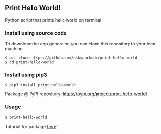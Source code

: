 ## Print Hello World!
Python script that prints hello world on terminal

### Install using source code
To download the app generator, you can clone this repository to your local machine.
```
$ git clone https://github.com/askyourkode/print-hello-world
$ cd print-hello-world
```

### Install using pip3
```
$ pip3 install print-hello-world
```
Package @ PyPI repository: https://pypi.org/project/print-hello-world/

### Usage
```
$ print-hello-world
```

Tutorial for package [here](https://askyourcode.blogspot.com/2020/01/uploading-your-python-project-to-pypi.html)!